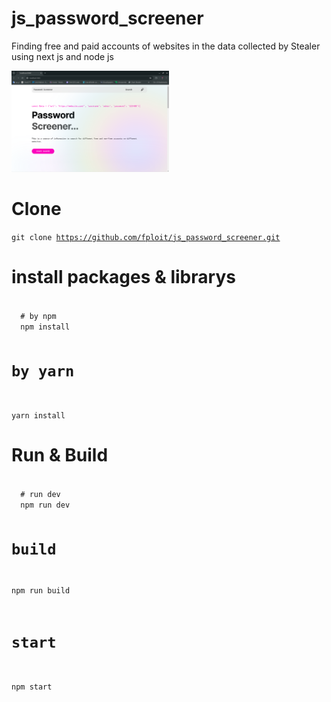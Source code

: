 # js_password_screener
Finding free and paid accounts of websites in the data collected by Stealer using next js and node js

<img src="./banner1.png" style="width: 50%" />


# Clone
<code>git clone https://github.com/fploit/js_password_screener.git</code>


# install packages & librarys
<code>
  # by npm
  npm install

  # by yarn
  yarn install
</code>

# Run & Build
<code>
  # run dev
  npm run dev

  # build
  npm run build

  # start
  npm start
</code>
